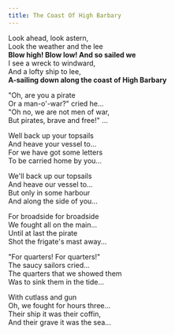```yaml
---  
title: The Coast Of High Barbary  
---  
```

  
Look ahead, look astern,  
Look the weather and the lee  
**Blow high! Blow low! And so sailed we**  
I see a wreck to windward,  
And a lofty ship to lee,  
**A-sailing down along the coast of High Barbary**  
  
"Oh, are you a pirate  
Or a man-o'-war?" cried he...  
"Oh no, we are not men of war,  
But pirates, brave and free!" ...  
  
Well back up your topsails  
And heave your vessel to...  
For we have got some letters  
To be carried home by you...  
  
We'll back up our topsails  
And heave our vessel to...  
But only in some harbour  
And along the side of you...  
  
For broadside for broadside  
We fought all on the main...  
Until at last the pirate  
Shot the frigate's mast away...  
  
"For quarters! For quarters!"  
The saucy sailors cried...  
The quarters that we showed them  
Was to sink them in the tide...  
  
With cutlass and gun  
Oh, we fought for hours three...  
Their ship it was their coffin,  
And their grave it was the sea...  